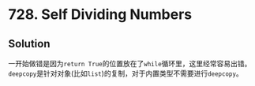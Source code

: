 # 728. Self Dividing Numbers

## Solution

一开始做错是因为`return True`的位置放在了`while`循环里，这里经常容易出错。
`deepcopy`是针对对象(比如`list`)的复制，对于内置类型不需要进行`deepcopy`。
